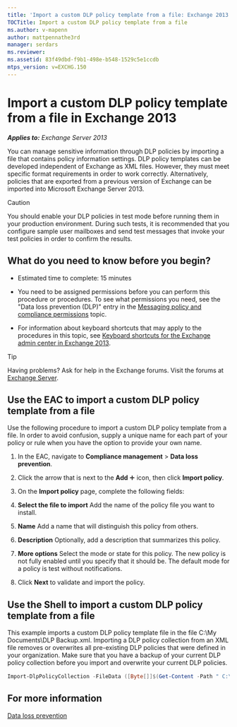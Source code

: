 ```yaml
---
title: 'Import a custom DLP policy template from a file: Exchange 2013 Help'
TOCTitle: Import a custom DLP policy template from a file
ms.author: v-mapenn
author: mattpennathe3rd
manager: serdars
ms.reviewer:
ms.assetid: 83f49dbd-f9b1-498e-b548-1529c5e1ccdb
mtps_version: v=EXCHG.150
---
```


# Import a custom DLP policy template from a file in Exchange 2013

_**Applies to:** Exchange Server 2013_

You can manage sensitive information through DLP policies by importing a file that contains policy information settings. DLP policy templates can be developed independent of Exchange as XML files. However, they must meet specific format requirements in order to work correctly. Alternatively, policies that are exported from a previous version of Exchange can be imported into Microsoft Exchange Server 2013.

> [!CAUTION]
> You should enable your DLP policies in test mode before running them in your production environment. During such tests, it is recommended that you configure sample user mailboxes and send test messages that invoke your test policies in order to confirm the results.

## What do you need to know before you begin?

- Estimated time to complete: 15 minutes

- You need to be assigned permissions before you can perform this procedure or procedures. To see what permissions you need, see the "Data loss prevention (DLP)" entry in the [Messaging policy and compliance permissions](https://technet.microsoft.com/library/ec4d3b9f-b85a-4cb9-95f5-6fc149c3899b.aspx) topic.

- For information about keyboard shortcuts that may apply to the procedures in this topic, see [Keyboard shortcuts for the Exchange admin center in Exchange 2013](keyboard-shortcuts-in-the-exchange-admin-center-2013-help.md).

> [!TIP]
> Having problems? Ask for help in the Exchange forums. Visit the forums at [Exchange Server](https://go.microsoft.com/fwlink/p/?linkId=60612).

## Use the EAC to import a custom DLP policy template from a file

Use the following procedure to import a custom DLP policy template from a file. In order to avoid confusion, supply a unique name for each part of your policy or rule when you have the option to provide your own name.

1. In the EAC, navigate to **Compliance management** \> **Data loss prevention**.

2. Click the arrow that is next to the **Add** ![Add Icon](images/ITPro_EAC_AddIcon.gif) icon, then click **Import policy**.

3. On the **Import policy** page, complete the following fields:

1. **Select the file to import** Add the name of the policy file you want to install.

2. **Name** Add a name that will distinguish this policy from others.

3. **Description** Optionally, add a description that summarizes this policy.

4. **More options** Select the mode or state for this policy. The new policy is not fully enabled until you specify that it should be. The default mode for a policy is test without notifications.

5. Click **Next** to validate and import the policy.

## Use the Shell to import a custom DLP policy template from a file

This example imports a custom DLP policy template file in the file C:\My Documents\DLP Backup.xml. Importing a DLP policy collection from an XML file removes or overwrites all pre-existing DLP policies that were defined in your organization. Make sure that you have a backup of your current DLP policy collection before you import and overwrite your current DLP policies.

```powershell
Import-DlpPolicyCollection -FileData ([Byte[]]$(Get-Content -Path " C:\My Documents\DLP Backup.xml " -Encoding Byte -ReadCount 0))
```

## For more information

[Data loss prevention](data-loss-prevention-exchange-2013-help.md)
